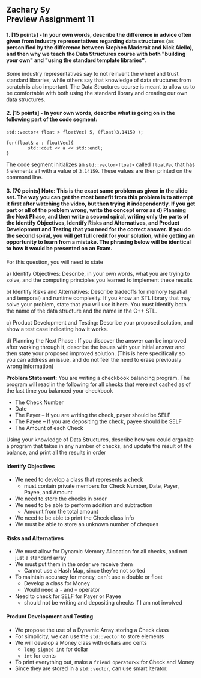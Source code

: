 ## Zachary Sy<br>Preview Assignment 11
#### 1. [15 points] - In your own words, describe the difference in advice often given from industry representatives regarding data structures (as personified by the difference between Stephen Maderak and Nick Aiello), and then why we teach the Data Structures course with both "building your own" and "using the standard template libraries".

Some industry representatives say to not reinvent the wheel and trust standard libraries, while others say that  knowledge of data structures from scratch is also important. The Data Structures course is meant to allow us to be comfortable with both using the standard library and creating our own data structures.

#### 2. [15 points] - In your own words, describe what is going on in the following part of the code segment:

```
std::vector< float > floatVec( 5, (float)3.14159 );

for(float& a : floatVec){
        std::cout << a << std::endl;
}
```

The code segment initializes an `std::vector<float>` called `floatVec` that has `5` elements all with a value of `3.14159`. These values are then printed on the command line.

####  3. [70 points] Note: This is the exact same problem as given in the slide set. The way you can get the most benefit from this problem is to attempt it first after watching the video, but then trying it independently. If you get part or all of the problem wrong, write the concept error as d) Planning the Next Phase, and then write a second spiral, writing only the parts of the Identify Objectives, Identify Risks and Alternatives, and Product Development and Testing that you need for the correct answer. If you do the second spiral, you will get full credit for your solution, while getting an opportunity to learn from a mistake. The phrasing below will be identical to how it would be presented on an Exam.

For this question, you will need to state

a) Identify Objectives: Describe, in your own words, what you are trying to solve, and the computing principles you learned to implement these results

b) Identify Risks and Alternatives: Describe tradeoffs for memory (spatial and temporal) and runtime complexity. If you know an STL library that may solve your problem, state that you will use it here. You must identify both the name of the data structure and the name in the C++ STL.

c) Product Development and Testing: Describe your proposed solution, and show a test case indicating how it works.

d) Planning the Next Phase : If you discover the answer can be improved after working through it, describe the issues with your initial answer and then state your proposed improved solution. (This is here specifically so you can address an issue, and do not feel the need to erase previously wrong information)


**Problem Statement:** You are writing a checkbook balancing program. The program will read in the following for all checks that were not cashed as of the last time you balanced your checkbook

* The Check Number
* Date
* The Payer – If you are writing the check, payer should be SELF
* The Payee – If you are depositing the check, payee should be SELF
* The Amount of each Check

Using your knowledge of Data Structures, describe how you could organize a program that takes in any number of checks, and update the result of the balance, and print all the results in order

#### Identify Objectives
* We need to develop a class that represents a check
	* must contain private members for Check Number, Date, Payer, Payee, and Amount
* We need to store the checks in order
* We need to be able to perform addition and subtraction
	* Amount from the total amount
* We need to be able to print the Check class info
* We must be able to store an unknown number of cheques 

#### Risks and Alternatives
* We must allow for Dynamic Memory Allocation for all checks, and not just a standard array
* We must put them in the order we receive them
	* Cannot use a Hash Map, since they're not sorted
* To maintain accuracy for money, can't use a double or float
	* Develop a class for Money
	* Would need a `-` and `+` operator
* Need to check for SELF for Payer or Payee
	* should not be writing and depositing checks if I am not involved

#### Product Development and Testing
* We propose the use of a Dynamic Array storing a Check class
* For simplicity, we can use the `std::vector` to store elements
* We will develop a Money class with dollars and cents
	* `long signed int` for dollar
	* `int` for cents
* To print everything out, make a `friend operator<<` for Check and Money
* Since they are stored in a `std::vector`, can use smart iterator.
